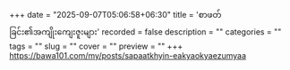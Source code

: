 +++
date = "2025-09-07T05:06:58+06:30"
title = 'စာဖတ်ခြင်း၏အကျိုးကျေးဇူးများ'
recorded = false
description = ""
categories = ""
tags = ""
slug = ""
cover = ""
preview = ""
+++
https://bawa101.com/my/posts/sapaatkhyin-eakyaokyaezumyaa